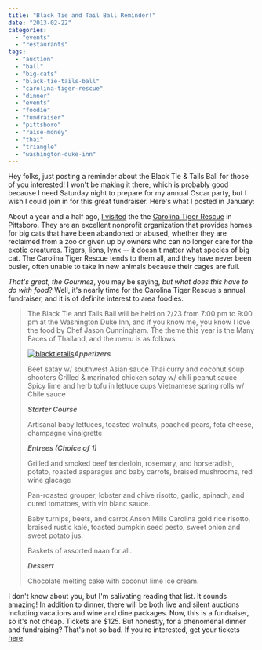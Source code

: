 ```yaml
---
title: "Black Tie and Tail Ball Reminder!"
date: "2013-02-22"
categories: 
  - "events"
  - "restaurants"
tags: 
  - "auction"
  - "ball"
  - "big-cats"
  - "black-tie-tails-ball"
  - "carolina-tiger-rescue"
  - "dinner"
  - "events"
  - "foodie"
  - "fundraiser"
  - "pittsboro"
  - "raise-money"
  - "thai"
  - "triangle"
  - "washington-duke-inn"
---
```


Hey folks, just posting a reminder about the Black Tie & Tails Ball for those of you interested! I won't be making it there, which is probably good because I need Saturday night to prepare for my annual Oscar party, but I wish I could join in for this great fundraiser. Here's what I posted in January:

About a year and a half ago, [I visited](index.php?p=2483 "Visit blog") the the [Carolina Tiger Rescue](http://www.carolinatigerrescue.org/default.asp "Website") in Pittsboro. They are an excellent nonprofit organization that provides homes for big cats that have been abandoned or abused, whether they are reclaimed from a zoo or given up by owners who can no longer care for the exotic creatures. Tigers, lions, lynx -- it doesn't matter what species of big cat. The Carolina Tiger Rescue tends to them all, and they have never been busier, often unable to take in new animals because their cages are full.

_That's great, the Gourmez_, you may be saying, _but what does this have to do with food_? Well, it's nearly time for the Carolina Tiger Rescue's annual fundraiser, and it is of definite interest to area foodies.

> The Black Tie and Tails Ball will be held on 2/23 from 7:00 pm to 9:00 pm at the Washington Duke Inn, and if you know me, you know I love the food by Chef Jason Cunningham. The theme this year is the Many Faces of Thailand, and the menu is as follows:
> 
> [![blacktietails](http://s3.amazonaws.com/thegourmez-wpmedia/2013/01/blacktietails.png)](http://www.thegourmez.com/2013/01/triangle-foodie-happenings-2013-black-tie-and-tails-ball/blacktietails/)**_Appetizers_**
> 
> Beef satay w/ southwest Asian sauce Thai curry and coconut soup shooters Grilled & marinated chicken satay w/ chili peanut sauce Spicy lime and herb tofu in lettuce cups Vietnamese spring rolls w/ Chile sauce
> 
> **_Starter Course_**
> 
> Artisanal baby lettuces, toasted walnuts, poached pears, feta cheese, champagne vinaigrette
> 
> **_Entrees (Choice of 1)_**
> 
> Grilled and smoked beef tenderloin, rosemary, and horseradish, potato, roasted asparagus and baby carrots, braised mushrooms, red wine glacage
> 
> Pan-roasted grouper, lobster and chive risotto, garlic, spinach, and cured tomatoes, with vin blanc sauce.
> 
> Baby turnips, beets, and carrot Anson Mills Carolina gold rice risotto, braised rustic kale, toasted pumpkin seed pesto, sweet onion and sweet potato jus.
> 
> Baskets of assorted naan for all.
> 
> **_Dessert_**
> 
> Chocolate melting cake with coconut lime ice cream.

I don't know about you, but I'm salivating reading that list. It sounds amazing! In addition to dinner, there will be both live and silent auctions including vacations and wine and dine packages. Now, this is a fundraiser, so it's not cheap. Tickets are $125. But honestly, for a phenomenal dinner and fundraising? That's not so bad. If you're interested, get your tickets [here](http://www.carolinatigerrescue.org/events/BTTB/default.asp "tickets for black ties and tails ball").
